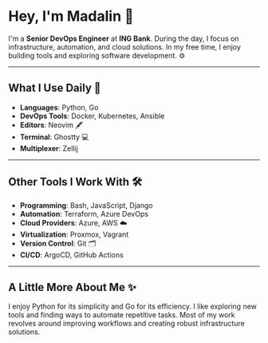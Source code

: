 # Hey, I'm Madalin 👋

I'm a **Senior DevOps Engineer** at **ING Bank**. During the day, I focus on infrastructure, automation, and cloud solutions. In my free time, I enjoy building tools and exploring software development. ⚙️  

---

## What I Use Daily 🚀  
- **Languages**: Python, Go  
- **DevOps Tools**: Docker, Kubernetes, Ansible  
- **Editors**: Neovim 🖋️  
- **Terminal**: Ghostty 💻  
- **Multiplexer**: Zellij  

---

## Other Tools I Work With 🛠️  
- **Programming**: Bash, JavaScript, Django  
- **Automation**: Terraform, Azure DevOps  
- **Cloud Providers**: Azure, AWS ☁️  
- **Virtualization**: Proxmox, Vagrant  
- **Version Control**: Git 🗂️  
- **CI/CD**: ArgoCD, GitHub Actions  

---

## A Little More About Me ✨  
I enjoy Python for its simplicity and Go for its efficiency. I like exploring new tools and finding ways to automate repetitive tasks. Most of my work revolves around improving workflows and creating robust infrastructure solutions.

